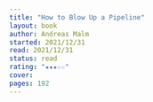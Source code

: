```yaml
---
title: "How to Blow Up a Pipeline"
layout: book
author: Andreas Malm
started: 2021/12/31
read: 2021/12/31
status: read
rating: "★★★☆☆"
cover:
pages: 192
---
```

